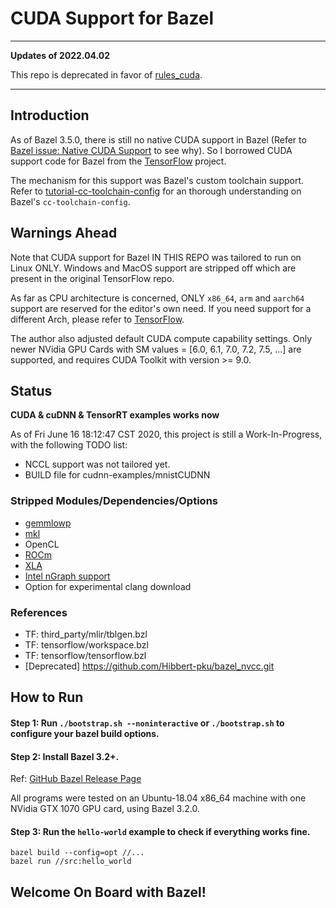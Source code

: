 # CUDA Support for Bazel

---

**Updates of 2022.04.02**

This repo is deprecated in favor of [rules_cuda](https://github.com/tensorflow/runtime/tree/master/third_party/rules_cuda).

---

## Introduction

As of Bazel 3.5.0, there is still no native CUDA support in Bazel (Refer to
[Bazel issue: Native CUDA Support](https://github.com/bazelbuild/bazel/issues/6578)
to see why). So I borrowed CUDA support code for Bazel from the
[TensorFlow](https://github.com/tensorflow/tensorflow.git) project.

The mechanism for this support was Bazel's custom toolchain support. Refer to
[tutorial-cc-toolchain-config](https://docs.bazel.build/versions/master/tutorial/cc-toolchain-config.html)
for an thorough understanding on Bazel's `cc-toolchain-config`.

## Warnings Ahead

Note that CUDA support for Bazel IN THIS REPO was tailored to run on Linux ONLY.
Windows and MacOS support are stripped off which are present in the original
TensorFlow repo.

As far as CPU architecture is concerned, ONLY `x86_64`, `arm` and `aarch64`
support are reserved for the editor's own need. If you need support for a
different Arch, please refer to
[TensorFlow](https://github.com/tensorflow/tensorflow.git).

The author also adjusted default CUDA compute capability settings. Only newer
NVidia GPU Cards with SM values = [6.0, 6.1, 7.0, 7.2, 7.5, ...] are supported,
and requires CUDA Toolkit with version >= 9.0.

## Status

**CUDA & cuDNN & TensorRT examples works now**

As of Fri June 16 18:12:47 CST 2020, this project is still a Work-In-Progress,
with the following TODO list:

- NCCL support was not tailored yet.
- BUILD file for cudnn-examples/mnistCUDNN

### Stripped Modules/Dependencies/Options

- [gemmlowp](https://github.com/google/gemmlowp)
- [mkl](https://software.intel.com/content/www/us/en/develop/tools/math-kernel-library.html)
- OpenCL
- [ROCm](https://github.com/RadeonOpenCompute/ROCm)
- [XLA](https://www.tensorflow.org/xla)
- [Intel nGraph support](https://github.com/NervanaSystems/ngraph)
- Option for experimental clang download

### References

- TF: third_party/mlir/tblgen.bzl
- TF: tensorflow/workspace.bzl
- TF: tensorflow/tensorflow.bzl
- [Deprecated] https://github.com/Hibbert-pku/bazel_nvcc.git

## How to Run

#### Step 1: Run `./bootstrap.sh --noninteractive` or `./bootstrap.sh` to configure your bazel build options.

#### Step 2: Install Bazel 3.2+.

Ref: [GitHub Bazel Release Page](https://github.com/bazelbuild/bazel/releases)

All programs were tested on an Ubuntu-18.04 x86_64 machine with one NVidia GTX
1070 GPU card, using Bazel 3.2.0.

#### Step 3: Run the `hello-world` example to check if everything works fine.

```
bazel build --config=opt //...
bazel run //src:hello_world
```

## Welcome On Board with Bazel!
